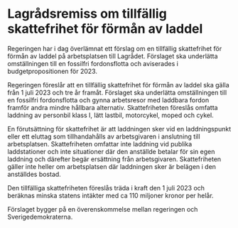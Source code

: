 # Lagrådsremiss om tillfällig skattefrihet för förmån av laddel

Regeringen har i dag överlämnat ett förslag om en tillfällig skattefrihet för förmån av laddel på arbetsplatsen till Lagrådet. Förslaget ska underlätta omställningen till en fossilfri fordonsflotta och aviserades i budgetpropositionen för 2023.

Regeringen föreslår att en tillfällig skattefrihet för förmån av laddel ska gälla från 1 juli 2023 och tre år framåt. Förslaget ska underlätta omställningen till en fossilfri fordonsflotta och gynna arbetsresor med laddbara fordon framför andra mindre hållbara alternativ. Skattefriheten föreslås omfatta laddning av personbil klass I, lätt lastbil, motorcykel, moped och cykel.

En förutsättning för skattefrihet är att laddningen sker vid en laddnings­punkt eller ett eluttag som tillhandahålls av arbetsgivaren i anslutning till arbetsplatsen. Skattefriheten omfattar inte laddning vid publika laddstationer och inte situationer där den anställde betalar för sin egen laddning och därefter begär ersättning från arbetsgivaren. Skattefriheten gäller inte heller om arbetsplatsen där laddningen sker är belägen i den anställdes bostad.

Den tillfälliga skattefriheten föreslås träda i kraft den 1 juli 2023 och beräknas minska statens intäkter med ca 110 miljoner kronor per helår.

Förslaget bygger på en överenskommelse mellan regeringen och Sverigedemokraterna.
